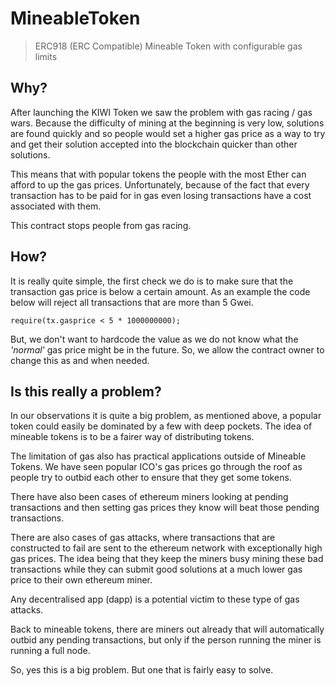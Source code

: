 # MineableToken
> ERC918 (ERC Compatible) Mineable Token with configurable gas limits

## Why?
After launching the KIWI Token we saw the problem with gas racing / gas wars. Because the difficulty of mining at the beginning is very low, solutions are found quickly and so people would set a higher gas price as a way to try and get their solution accepted into the blockchain quicker than other solutions.

This means that with popular tokens the people with the most Ether can afford to up the gas prices. Unfortunately, because of the fact that every transaction has to be paid for in gas even losing transactions have a cost associated with them.

This contract stops people from gas racing.

## How?
It is really quite simple, the first check we do is to make sure that the transaction gas price is below a certain amount. As an example the code below will reject all transactions that are more than 5 Gwei.

```solidity
require(tx.gasprice < 5 * 1000000000);
```

But, we don't want to hardcode the value as we do not know what the _'normal'_ gas price might be in the future. So, we allow the contract owner to change this as and when needed.

## Is this really a problem?
In our observations it is quite a big problem, as mentioned above, a popular token could easily be dominated by a few with deep pockets. The idea of mineable tokens is to be a fairer way of distributing tokens.

The limitation of gas also has practical applications outside of Mineable Tokens. We have seen popular ICO's gas prices go through the roof as people try to outbid each other to ensure that they get some tokens.

There have also been cases of ethereum miners looking at pending transactions and then setting gas prices they know will beat those pending transactions.

There are also cases of gas attacks, where transactions that are constructed to fail are sent to the ethereum network with exceptionally high gas prices. The idea being that they keep the miners busy mining these bad transactions while they can submit good solutions at a much lower gas price to their own ethereum miner.

Any decentralised app (dapp) is a potential victim to these type of gas attacks.

Back to mineable tokens, there are miners out already that will automatically outbid any pending transactions, but only if the person running the miner is running a full node.

So, yes this is a big problem. But one that is fairly easy to solve.
